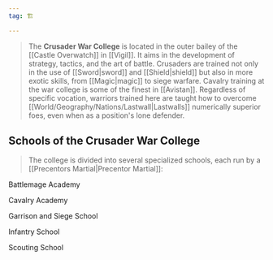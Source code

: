 ```yaml
---
tag: 🏗️

---
```

> The **Crusader War College** is located in the outer bailey of the [[Castle Overwatch]] in [[Vigil]]. It aims in the development of strategy, tactics, and the art of battle. Crusaders are trained not only in the use of [[Sword|sword]] and [[Shield|shield]] but also in more exotic skills, from [[Magic|magic]] to siege warfare. Cavalry training at the war college is some of the finest in [[Avistan]].
> Regardless of specific vocation, warriors trained here are taught how to overcome [[World/Geography/Nations/Lastwall|Lastwalls]] numerically superior foes, even when as a position's lone defender.


## Schools of the Crusader War College

> The college is divided into several specialized schools, each run by a [[Precentors Martial|Precentor Martial]]:

Battlemage Academy

Cavalry Academy

Garrison and Siege School

Infantry School

Scouting School







